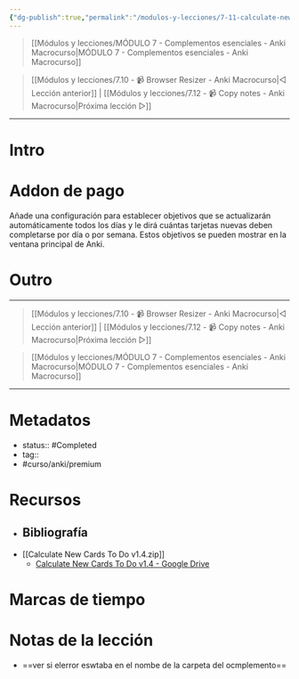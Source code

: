 ```yaml
---
{"dg-publish":true,"permalink":"/modulos-y-lecciones/7-11-calculate-new-cards-to-do-anki-macrocurso/","noteIcon":"","updated":"2024-05-21T22:14:05.481+02:00"}
---
```



> [[Módulos y lecciones/MÓDULO 7 - Complementos esenciales - Anki Macrocurso\|MÓDULO 7 - Complementos esenciales - Anki Macrocurso]]

> [[Módulos y lecciones/7.10 - 📹 Browser Resizer - Anki Macrocurso\|◁ Lección anterior]] | [[Módulos y lecciones/7.12 - 📹 Copy notes - Anki Macrocurso\|Próxima lección ▷]]

---

# Intro


# Addon de pago
Añade una configuración para establecer objetivos que se actualizarán automáticamente todos los días y le dirá cuántas tarjetas nuevas deben completarse por día o por semana. Estos objetivos se pueden mostrar en la ventana principal de Anki.



# Outro

---

> [[Módulos y lecciones/7.10 - 📹 Browser Resizer - Anki Macrocurso\|◁ Lección anterior]] | [[Módulos y lecciones/7.12 - 📹 Copy notes - Anki Macrocurso\|Próxima lección ▷]]

> [[Módulos y lecciones/MÓDULO 7 - Complementos esenciales - Anki Macrocurso\|MÓDULO 7 - Complementos esenciales - Anki Macrocurso]]

---

# Metadatos
- status:: #Completed 
- tag:: 
- #curso/anki/premium

# Recursos
- Bibliografía
	- 
- [[Calculate New Cards To Do v1.4.zip]]
	- [Calculate New Cards To Do v1.4 - Google Drive](https://drive.google.com/file/d/1aDoaXfcUFHSAQsdKKSn4WI8YJwDSbbKt/view?usp=drive_link)

# Marcas de tiempo


# Notas de la lección
- ==ver si elerror eswtaba en el nombe de la carpeta del ocmplemento==